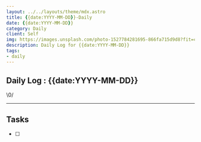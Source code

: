 ```yaml
---
layout: ../../layouts/theme/mdx.astro
title: {{date:YYYY-MM-DD}}-Daily
date: {{date:YYYY-MM-DD}}
category: Daily
client: Self
img: https://images.unsplash.com/photo-1527784281695-866fa715d9d8?fit=crop&w=1400&h=700&q=75
description: Daily Log for {{date:YYYY-MM-DD}}
tags:
- daily
---
```


## Daily Log : {{date:YYYY-MM-DD}}

\0/


---

## Tasks

- [ ]
